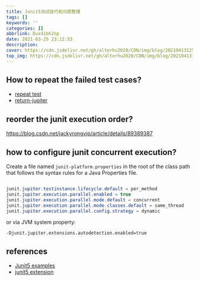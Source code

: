 ```yaml
---
title: Junit5测试技巧和问题整理
tags: []
keywords: ''
categories: []
abbrlink: Dux41bh2np
date: 2021-03-25 23:12:53
description:
cover: https://cdn.jsdelivr.net/gh/alterhu2020/CDN/img/blog/20210413125328.png
top_img: https://cdn.jsdelivr.net/gh/alterhu2020/CDN/img/blog/20210413125328.png
---
```



## How to repeat the failed test cases?

- [repeat test](https://www.swtestacademy.com/junit-5-how-to-repeat-failed-test/)
- [return-jupiter](https://github.com/artsok/rerunner-jupiter)

## reorder the junit execution order?

<https://blog.csdn.net/jackyrongvip/article/details/89389387>

## how to configure junit concurrent execution?

Create a file named `junit-platform.properties` in the root of the class path that follows the syntax rules for a Java Properties file.

```java

junit.jupiter.testinstance.lifecycle.default = per_method
junit.jupiter.execution.parallel.enabled = true
junit.jupiter.execution.parallel.mode.default = concurrent
junit.jupiter.execution.parallel.mode.classes.default = same_thread
junit.jupiter.execution.parallel.config.strategy = dynamic

```

or via JVM system property:

```shell
-Djunit.jupiter.extensions.autodetection.enabled=true
```

## references

- [Junit5 examples](https://github.com/kolorobot/junit5-samples/tree/master/junit5-basics/src/test/java/pl/codeleak/samples/junit5/basics)
- [junit5 extension](https://github.com/JeffreyFalgout/junit5-extensions)
